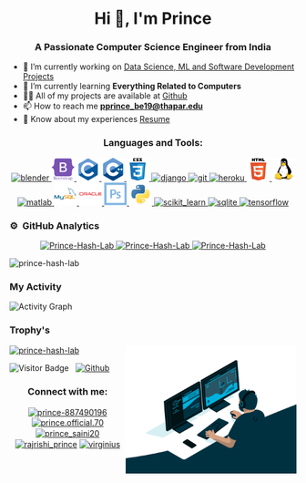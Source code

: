 <h1 align="center">Hi 👋, I'm Prince</h1>
<h3 align="center">A Passionate Computer Science Engineer from India</h3>

- 🔭 I’m currently working on [Data Science, ML  and Software Development Projects](https://github.com/Prince-hash-lab)
- 🌱 I’m currently learning **Everything Related to Computers**
- 👨‍💻 All of my projects are available at [Github](https://github.com/Prince-hash-lab)
- 📫 How to reach me **pprince_be19@thapar.edu**
- 📄 Know about my experiences [Resume](https://drive.google.com/file/d/1lDPUNFh5XqwH4kl0-AoToiw8aKA5Gmdh/view?usp=share_link)

<h3 align="center">Languages and Tools:</h3>
<p align="center"> <a href="https://www.blender.org/" target="_blank" rel="noreferrer"> <img src="https://download.blender.org/branding/community/blender_community_badge_white.svg" alt="blender" width="40" height="40"/> </a> <a href="https://getbootstrap.com" target="_blank" rel="noreferrer"> <img src="https://raw.githubusercontent.com/devicons/devicon/master/icons/bootstrap/bootstrap-plain-wordmark.svg" alt="bootstrap" width="40" height="40"/> </a> <a href="https://www.cprogramming.com/" target="_blank" rel="noreferrer"> <img src="https://raw.githubusercontent.com/devicons/devicon/master/icons/c/c-original.svg" alt="c" width="40" height="40"/> </a> <a href="https://www.w3schools.com/cpp/" target="_blank" rel="noreferrer"> <img src="https://raw.githubusercontent.com/devicons/devicon/master/icons/cplusplus/cplusplus-original.svg" alt="cplusplus" width="40" height="40"/> </a> <a href="https://www.w3schools.com/css/" target="_blank" rel="noreferrer"> <img src="https://raw.githubusercontent.com/devicons/devicon/master/icons/css3/css3-original-wordmark.svg" alt="css3" width="40" height="40"/> </a> <a href="https://www.djangoproject.com/" target="_blank" rel="noreferrer"> <img src="https://cdn.worldvectorlogo.com/logos/django.svg" alt="django" width="40" height="40"/> </a> <a href="https://git-scm.com/" target="_blank" rel="noreferrer"> <img src="https://www.vectorlogo.zone/logos/git-scm/git-scm-icon.svg" alt="git" width="40" height="40"/> </a> <a href="https://heroku.com" target="_blank" rel="noreferrer"> <img src="https://www.vectorlogo.zone/logos/heroku/heroku-icon.svg" alt="heroku" width="40" height="40"/> </a> <a href="https://www.w3.org/html/" target="_blank" rel="noreferrer"> <img src="https://raw.githubusercontent.com/devicons/devicon/master/icons/html5/html5-original-wordmark.svg" alt="html5" width="40" height="40"/> </a> <a href="https://www.linux.org/" target="_blank" rel="noreferrer"> <img src="https://raw.githubusercontent.com/devicons/devicon/master/icons/linux/linux-original.svg" alt="linux" width="40" height="40"/> </a> <a href="https://www.mathworks.com/" target="_blank" rel="noreferrer"> <img src="https://upload.wikimedia.org/wikipedia/commons/2/21/Matlab_Logo.png" alt="matlab" width="40" height="40"/> </a> <a href="https://www.mysql.com/" target="_blank" rel="noreferrer"> <img src="https://raw.githubusercontent.com/devicons/devicon/master/icons/mysql/mysql-original-wordmark.svg" alt="mysql" width="40" height="40"/> </a> <a href="https://www.oracle.com/" target="_blank" rel="noreferrer"> <img src="https://raw.githubusercontent.com/devicons/devicon/master/icons/oracle/oracle-original.svg" alt="oracle" width="40" height="40"/> </a> <a href="https://www.photoshop.com/en" target="_blank" rel="noreferrer"> <img src="https://raw.githubusercontent.com/devicons/devicon/master/icons/photoshop/photoshop-line.svg" alt="photoshop" width="40" height="40"/> </a> <a href="https://www.python.org" target="_blank" rel="noreferrer"> <img src="https://raw.githubusercontent.com/devicons/devicon/master/icons/python/python-original.svg" alt="python" width="40" height="40"/> </a> <a href="https://scikit-learn.org/" target="_blank" rel="noreferrer"> <img src="https://upload.wikimedia.org/wikipedia/commons/0/05/Scikit_learn_logo_small.svg" alt="scikit_learn" width="40" height="40"/> </a> <a href="https://www.sqlite.org/" target="_blank" rel="noreferrer"> <img src="https://www.vectorlogo.zone/logos/sqlite/sqlite-icon.svg" alt="sqlite" width="40" height="40"/> </a> <a href="https://www.tensorflow.org" target="_blank" rel="noreferrer"> <img src="https://www.vectorlogo.zone/logos/tensorflow/tensorflow-icon.svg" alt="tensorflow" width="40" height="40"/> </a> </p>

### ⚙️ &nbsp;GitHub Analytics
<a href="https://github.com/Prince-Hash-Lab">
<p align="center">
<img src="https://github-readme-stats.vercel.app/api?username=Prince-Hash-Lab&show_icons=true&theme=dracula" alt="Prince-Hash-Lab" style="width:33%;"/>
<!-- <img src="https://github-readme-stats.vercel.app/api/top-langs/?username=Prince-Hash-Lab&theme=dracula&hide=java,html,tex&langs_count=3&count_private=true" alt="Prince-Hash-Lab" style="width:33%;"/> -->
  
<img src="https://github-readme-stats.vercel.app/api/top-langs/?username=Prince-Hash-Lab&theme=dracula&hide=TeX&layout=compact" alt="Prince-Hash-Lab" style="width:33%;"/>
<!--   &layout=compact -->
  <img src="https://github-readme-streak-stats.herokuapp.com/?user=Prince-Hash-Lab&layout=compact&theme=dracula" alt="Prince-Hash-Lab" style="width:33%;"/>
<!--   <img align="center" src="https://github-readme-stats.vercel.app/api/top-langs/?username=Aanvikshiki&hide=java,html,tex&theme=dracula&langs_count=3&count_private=true" /> -->
</a>
</p>
</a>

<!-- 
<h3 align="center">Connect with me:</h3>
<p align="center">
<a href="https://linkedin.com/in/prince-887490196" target="blank"><img align="center" src="https://raw.githubusercontent.com/rahuldkjain/github-profile-readme-generator/master/src/images/icons/Social/linked-in-alt.svg" alt="prince-887490196" height="30" width="40" /></a>
<a href="https://instagram.com/prince.official.70" target="blank"><img align="center" src="https://raw.githubusercontent.com/rahuldkjain/github-profile-readme-generator/master/src/images/icons/Social/instagram.svg" alt="prince.official.70" height="30" width="40" /></a>
<a href="https://www.codechef.com/users/prince_saini20" target="blank"><img align="center" src="https://cdn.jsdelivr.net/npm/simple-icons@3.1.0/icons/codechef.svg" alt="prince_saini20" height="30" width="40" /></a>
<a href="https://www.leetcode.com/rajrishi_prince" target="blank"><img align="center" src="https://raw.githubusercontent.com/rahuldkjain/github-profile-readme-generator/master/src/images/icons/Social/leet-code.svg" alt="rajrishi_prince" height="30" width="40" /></a>
<a href="https://auth.geeksforgeeks.org/user/virginius" target="blank"><img align="center" src="https://raw.githubusercontent.com/rahuldkjain/github-profile-readme-generator/master/src/images/icons/Social/geeks-for-geeks.svg" alt="virginius" height="30" width="40" /></a>
</p> -->

<p align="left"> <img src="https://komarev.com/ghpvc/?username=prince-hash-lab&label=Profile%20views&color=0e75b6&style=flat" alt="prince-hash-lab" />  </p>

<h3> My Activity</h3> 

![Activity Graph](https://activity-graph.herokuapp.com/graph?username=prince-hash-lab&theme=github&area=true&custom_title=Prince's%20Activity&hide_border=true)


<h3>Trophy's</h3> 

<p align="left"> <a href="https://github.com/ryo-ma/github-profile-trophy"><img src="https://github-profile-trophy.vercel.app/?username=prince-hash-lab" alt="prince-hash-lab" /></a> 
<img align="right" width="300"  alt="Code"  src="https://github.com/Aanvikshiki/Aanvikshiki/blob/main/code.gif"/>
<!-- </p> -->
<!-- <img align="right" width="150" height="100" src="https://github.com/Aanvikshiki/Aanvikshiki/blob/main/function.gif"/> -->
</p>

![Visitor Badge](https://visitor-badge.laobi.icu/badge?page_id=Prince-Hash-Lab) &nbsp; [![Github](https://img.shields.io/github/followers/Prince-Hash-Lab?label=Follow&style=social)](https://github.com/Prince-Hash-Lab)

<h3 align="center">Connect with me:</h3>
<p align="center">
<a href="https://linkedin.com/in/prince-887490196" target="blank"><img align="center" src="https://raw.githubusercontent.com/rahuldkjain/github-profile-readme-generator/master/src/images/icons/Social/linked-in-alt.svg" alt="prince-887490196" height="30" width="40" /></a>
<a href="https://instagram.com/prince.official.70" target="blank"><img align="center" src="https://raw.githubusercontent.com/rahuldkjain/github-profile-readme-generator/master/src/images/icons/Social/instagram.svg" alt="prince.official.70" height="30" width="40" /></a>
<a href="https://www.codechef.com/users/prince_saini20" target="blank"><img align="center" src="https://cdn.jsdelivr.net/npm/simple-icons@3.1.0/icons/codechef.svg" alt="prince_saini20" height="30" width="40" /></a>
<a href="https://www.leetcode.com/rajrishi_prince" target="blank"><img align="center" src="https://raw.githubusercontent.com/rahuldkjain/github-profile-readme-generator/master/src/images/icons/Social/leet-code.svg" alt="rajrishi_prince" height="30" width="40" /></a>
<a href="https://auth.geeksforgeeks.org/user/virginius" target="blank"><img align="center" src="https://raw.githubusercontent.com/rahuldkjain/github-profile-readme-generator/master/src/images/icons/Social/geeks-for-geeks.svg" alt="virginius" height="30" width="40" /></a>
</p>
